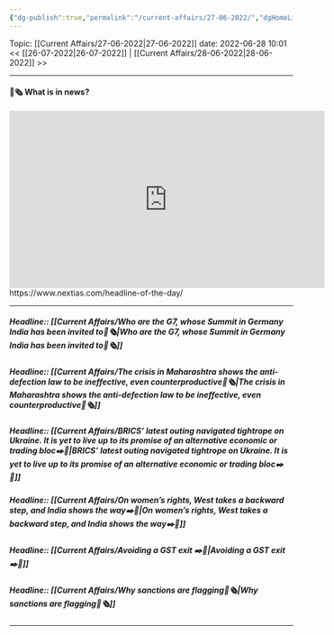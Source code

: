 ```yaml
---
{"dg-publish":true,"permalink":"/current-affairs/27-06-2022/","dgHomeLink":true,"dgPassFrontmatter":false}
---
```



Topic: [[Current Affairs/27-06-2022|27-06-2022]]
date: 2022-06-28 10:01
<< [[26-07-2022|26-07-2022]] | [[Current Affairs/28-06-2022|28-06-2022]] >>

----
#### 📰🗞️ What is in news? 
 <iframe width="560" height="315" src="https://www.youtube-nocookie.com/embed/videoseries?list=PL1sgm5x8M9FBddLMD9ZAEEYl6HoSAbej1" title="YouTube video player" frameborder="0" allow="accelerometer; autoplay; clipboard-write; encrypted-media; gyroscope; picture-in-picture" allowfullscreen></iframe>
https://www.nextias.com/headline-of-the-day/

---

##### Headline:: [[Current Affairs/Who are the G7, whose Summit in Germany India has been invited to📰🗞️|Who are the G7, whose Summit in Germany India has been invited to📰🗞️]]

##### Headline:: [[Current Affairs/The crisis in Maharashtra shows the anti-defection law to be ineffective, even counterproductive📰🗞️|The crisis in Maharashtra shows the anti-defection law to be ineffective, even counterproductive📰🗞️]]

##### Headline:: [[Current Affairs/BRICS’ latest outing navigated tightrope on Ukraine. It is yet to live up to its promise of an alternative economic or trading bloc✒️💭|BRICS’ latest outing navigated tightrope on Ukraine. It is yet to live up to its promise of an alternative economic or trading bloc✒️💭]]

##### Headline::  [[Current Affairs/On women’s rights, West takes a backward step, and India shows the way✒️💭|On women’s rights, West takes a backward step, and India shows the way✒️💭]]

##### Headline:: [[Current Affairs/Avoiding a GST exit ✒️💭|Avoiding a GST exit ✒️💭]]

##### Headline:: [[Current Affairs/Why sanctions are flagging📰🗞️|Why sanctions are flagging📰🗞️]]
----
